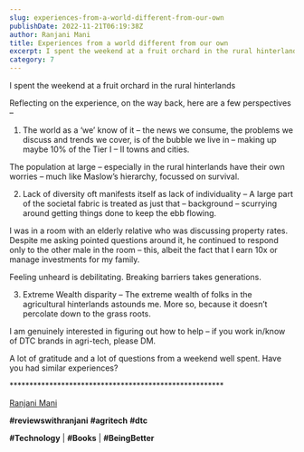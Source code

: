```yaml
---
slug: experiences-from-a-world-different-from-our-own
publishDate: 2022-11-21T06:19:38Z
author: Ranjani Mani
title: Experiences from a world different from our own 
excerpt: I spent the weekend at a fruit orchard in the rural hinterlands Reflecting on the experience, on the way back, here are a few perspectives – 1) The world as a ‘we’ know of it – the news we consume, the problems we discuss and trends we cover, is of the bubble we live in  ... 
category: 7
---
```


I spent the weekend at a fruit orchard in the rural hinterlands

Reflecting on the experience, on the way back, here are a few perspectives –

1) The world as a ‘we’ know of it – the news we consume, the problems we discuss and trends we cover, is of the bubble we live in – making up maybe 10% of the Tier I – II towns and cities.

The population at large – especially in the rural hinterlands have their own worries – much like Maslow’s hierarchy, focussed on survival.

2) Lack of diversity oft manifests itself as lack of individuality – A large part of the societal fabric is treated as just that – background – scurrying around getting things done to keep the ebb flowing.

I was in a room with an elderly relative who was discussing property rates. Despite me asking pointed questions around it, he continued to respond only to the other male in the room – this, albeit the fact that I earn 10x or manage investments for my family.

Feeling unheard is debilitating. Breaking barriers takes generations.

3) Extreme Wealth disparity – The extreme wealth of folks in the agricultural hinterlands astounds me. More so, because it doesn’t percolate down to the grass roots.

I am genuinely interested in figuring out how to help – if you work in/know of DTC brands in agri-tech, please DM.

A lot of gratitude and a lot of questions from a weekend well spent. Have you had similar experiences?

\*\*\*\*\*\*\*\*\*\*\*\*\*\*\*\*\*\*\*\*\*\*\*\*\*\*\*\*\*\*\*\*\*\*\*\*\*\*\*\*\*\*\*\*\*\*\*\*\*\*\*\*\*\*

[Ranjani Mani](https://www.linkedin.com/feed/#)

**#reviewswithranjani** **#agritech** **#dtc**

**#Technology** | **#Books** | **#BeingBetter**